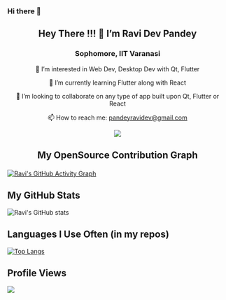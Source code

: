 ### Hi there 👋

## <p align="center"> Hey There !!! 👋 I’m Ravi Dev Pandey </p>
### <p align="center"> Sophomore, IIT Varanasi </p>
<p align="center"> 👀 I’m interested in Web Dev, Desktop Dev with Qt, Flutter </p>
<p align="center"> 🌱 I’m currently learning Flutter along with React </p>
<p align="center"> 💞️ I’m looking to collaborate on any type of app built upon Qt, Flutter or React </p>
<p align="center"> 📫 How to reach me: <a href="mailto:pandeyravidev@gmail.com">pandeyravidev@gmail.com</a> </p>

<p align="center"><img align="center" src="https://github-readme-streak-stats.herokuapp.com/?user=literalEval&theme=github-dark"></p>

## <p align="center">My OpenSource Contribution Graph</p>
[![Ravi's GitHub Activity Graph](https://activity-graph.herokuapp.com/graph?username=literalEval&custom_title=Ravi's%20Contribution%20Graph&hide_border=true&theme=react-dark)](https://github.com/literalEval)

## My GitHub Stats
![Ravi's GitHub stats](https://github-readme-stats.vercel.app/api?username=literalEval&show_icons=true&theme=github_dark&hide_border=true)

## Languages I Use Often (in my repos)
[![Top Langs](https://github-readme-stats.vercel.app/api/top-langs/?username=literalEval&theme=github_dark&show_icons=true&layout=compact&hide_border=true)](https://github.com/literalEval)

## Profile Views
![](https://komarev.com/ghpvc/?username=literalEval&style=flat-square)

<!---
Literal-Eval/Literal-Eval is a ✨ special ✨ repository because its `README.md` (this file) appears on your GitHub profile.
You can click the Preview link to take a look at your changes.
--->

